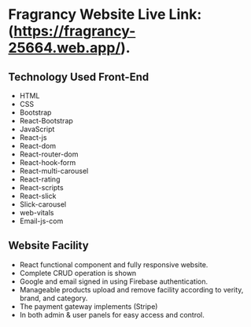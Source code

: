# Fragrancy Website Live Link: (https://fragrancy-25664.web.app/).

## Technology Used Front-End
<ul>
    <li>HTML</li>
    <li>CSS</li>
    <li>Bootstrap</li>
    <li>React-Bootstrap</li>
    <li>JavaScript</li>
    <li>React-js</li>
    <li>React-dom</li>
    <li>React-router-dom</li>
    <li>React-hook-form</li>
    <li>React-multi-carousel</li>
    <li>React-rating</li>
    <li>React-scripts</li>
    <li>React-slick</li>
    <li>Slick-carousel</li>
    <li>web-vitals</li>
    <li>Email-js-com</li>
</ul>

## Website Facility 

<ul>
    <li>React functional component and fully responsive website.</li>
    <li>Complete CRUD operation is shown</li>
    <li>Google and email signed in using Firebase authentication.</li>
    <li>Manageable products upload and remove facility according to verity, brand, and category.</li>
    <li>The payment gateway implements (Stripe)</li>
    <li>In both admin & user panels for easy access and control.</li>
</ul>